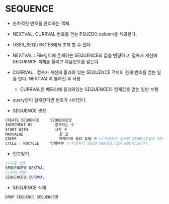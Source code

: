 # SEQUENCE

* 순차적인 번호를 관리하는 객체.
* NEXTVAL, CURRVAL 번호를 얻는 PSUEDO column을 제공한다.
* USER_SEQUENCES에서 조회 할 수 있다.
* NEXTVAL : File영역에 존재하는 SEQUENCE의 값을 변경하고 ,접속자 세션에 SEQUENCE 객체를 올리고 다음번호를 얻는다.
* CURRVAL : 접속자 세션에 올라와 있는 SEQUENCE 객체의 현재 번호를 얻는 일을 한다. NEXTVAL이 불려진 후 사용
  * CURRVAL은 메모리에 올라와있는 SEQUENCE의 현재값을 얻는 일만 수행
* query문이 실패한다면 번호가 사라진다.

* SEQUENCE 생성

```java
CREATE SEQUENCE 	SEQUENCE명
INCREMENT BY 		  증가하는 수
START WITH 			  시작 수
MAXVALUE 			    끝 값
CACHE			      	메모리에 올려 놓을 수 //작성하지 않으면 DEAFULT값은 20개이다. 메모리에 먼저 올려놓고 소진되기 전까지는 HDD 접근을 하지 않음.
CYCLE | NOCYCLE 	반복여부 //작성하지 않으면 DEFAULT값은 NOCYCLE이다.
```

* 번호얻기

```java
//다음 번호
SEQUENCE명.NEXTVAL
//현재 번호
SEQUENCE명.CURRVAL
```

* SEQUENCE 삭제

```java
DROP SEQUENCE SEQUENCE명
```

